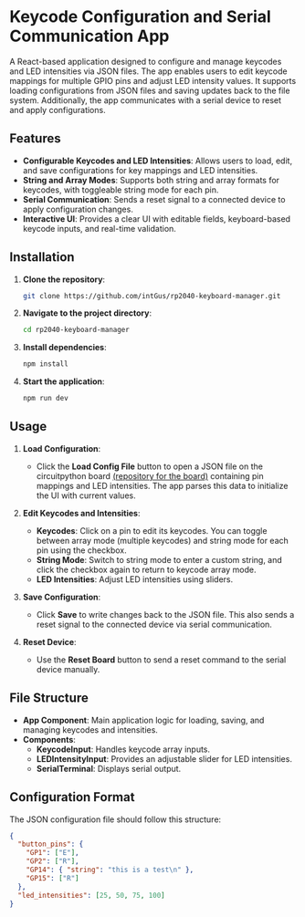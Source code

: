 # Keycode Configuration and Serial Communication App

A React-based application designed to configure and manage keycodes and LED intensities via JSON files. The app enables users to edit keycode mappings for multiple GPIO pins and adjust LED intensity values. It supports loading configurations from JSON files and saving updates back to the file system. Additionally, the app communicates with a serial device to reset and apply configurations.

## Features

- **Configurable Keycodes and LED Intensities**: Allows users to load, edit, and save configurations for key mappings and LED intensities.
- **String and Array Modes**: Supports both string and array formats for keycodes, with toggleable string mode for each pin.
- **Serial Communication**: Sends a reset signal to a connected device to apply configuration changes.
- **Interactive UI**: Provides a clear UI with editable fields, keyboard-based keycode inputs, and real-time validation.

## Installation

1. **Clone the repository**:
    ```bash
    git clone https://github.com/intGus/rp2040-keyboard-manager.git
    ```

2. **Navigate to the project directory**:
    ```bash
    cd rp2040-keyboard-manager
    ```

3. **Install dependencies**:
    ```bash
    npm install
    ```

4. **Start the application**:
    ```bash
    npm run dev
    ```

## Usage

1. **Load Configuration**:
   - Click the **Load Config File** button to open a JSON file on the circuitpython board [(repository for the board)](https://github.com/intGus/rp2040-keyboard) containing pin mappings and LED intensities. The app parses this data to initialize the UI with current values.

2. **Edit Keycodes and Intensities**:
   - **Keycodes**: Click on a pin to edit its keycodes. You can toggle between array mode (multiple keycodes) and string mode for each pin using the checkbox.
   - **String Mode**: Switch to string mode to enter a custom string, and click the checkbox again to return to keycode array mode.
   - **LED Intensities**: Adjust LED intensities using sliders.

3. **Save Configuration**:
   - Click **Save** to write changes back to the JSON file. This also sends a reset signal to the connected device via serial communication.

4. **Reset Device**:
   - Use the **Reset Board** button to send a reset command to the serial device manually.

## File Structure

- **App Component**: Main application logic for loading, saving, and managing keycodes and intensities.
- **Components**:
  - **KeycodeInput**: Handles keycode array inputs.
  - **LEDIntensityInput**: Provides an adjustable slider for LED intensities.
  - **SerialTerminal**: Displays serial output.

## Configuration Format

The JSON configuration file should follow this structure:

```json
{
  "button_pins": {
    "GP1": ["E"],
    "GP2": ["R"],
    "GP14": { "string": "this is a test\n" },
    "GP15": ["R"]
  },
  "led_intensities": [25, 50, 75, 100]
}
